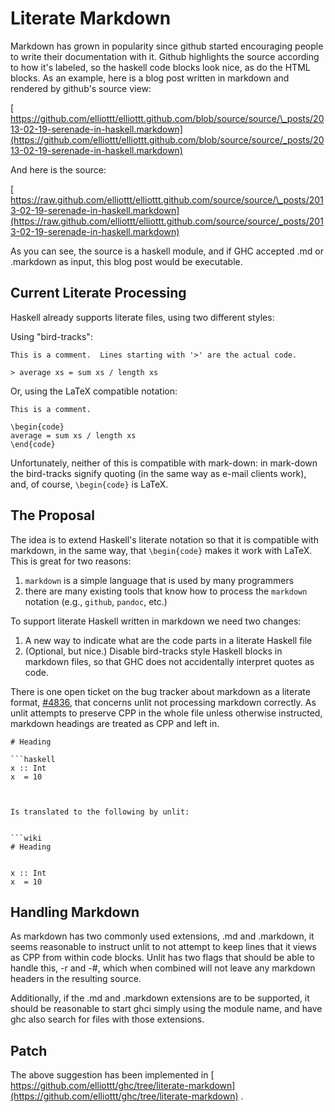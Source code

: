 # Literate Markdown



Markdown has grown in popularity since github started encouraging people to write their documentation with it.
Github highlights the source according to how it's labeled, so the haskell code blocks look nice, as do the HTML blocks.
As an example, here is a blog post written in markdown and rendered by github's source view:



[
https://github.com/elliottt/elliottt.github.com/blob/source/source/\_posts/2013-02-19-serenade-in-haskell.markdown](https://github.com/elliottt/elliottt.github.com/blob/source/source/_posts/2013-02-19-serenade-in-haskell.markdown)



And here is the source:



[
https://raw.github.com/elliottt/elliottt.github.com/source/source/\_posts/2013-02-19-serenade-in-haskell.markdown](https://raw.github.com/elliottt/elliottt.github.com/source/source/_posts/2013-02-19-serenade-in-haskell.markdown)



As you can see, the source is a haskell module, and if GHC accepted .md or .markdown as input, this blog post would be executable.


## Current Literate Processing



Haskell already supports literate files, using two different styles:



Using "bird-tracks":


```wiki
This is a comment.  Lines starting with '>' are the actual code.

> average xs = sum xs / length xs
```


Or, using the LaTeX compatible notation:


```wiki
This is a comment.

\begin{code}
average = sum xs / length xs
\end{code}
```


Unfortunately, neither of this is compatible with mark-down: in mark-down the bird-tracks signify quoting (in the same way as e-mail clients work),
and, of course, `\begin{code}` is LaTeX. 


## The Proposal



The idea is to extend Haskell's literate notation so that it is compatible with markdown, in the same way, that `\begin{code}` makes
it work with LaTeX.  This is great for two reasons:


1. `markdown` is a simple language that is used by many programmers
1. there are many existing tools that know how to process the `markdown` notation (e.g., `github`, `pandoc`, etc.)


To support literate Haskell written in markdown we need two changes:


1. A new way to indicate what are the code parts in a literate Haskell file
1. (Optional, but nice.)  Disable bird-tracks style Haskell blocks in markdown files, so that GHC does not accidentally interpret quotes as code.


There is one open ticket on the bug tracker about markdown as a literate format, [\#4836](https://gitlab.staging.haskell.org/ghc/ghc/issues/4836), that concerns unlit not processing markdown correctly.  As unlit attempts to preserve CPP in the whole file unless otherwise instructed, markdown headings are treated as CPP and left in.


```wiki
# Heading

```haskell
x :: Int
x  = 10
```
```


Is translated to the following by unlit:


```wiki
# Heading


x :: Int
x  = 10

```

## Handling Markdown



As markdown has two commonly used extensions, .md and .markdown, it seems reasonable to instruct unlit to not attempt to keep lines that it views as CPP from within code blocks.  Unlit has two flags that should be able to handle this, -r and -\#, which when combined will not leave any markdown headers in the resulting source.



Additionally, if the .md and .markdown extensions are to be supported, it should be reasonable to start ghci simply using the module name, and have ghc also search for files with those extensions.


## Patch



The above suggestion has been implemented in [
https://github.com/elliottt/ghc/tree/literate-markdown](https://github.com/elliottt/ghc/tree/literate-markdown) .


